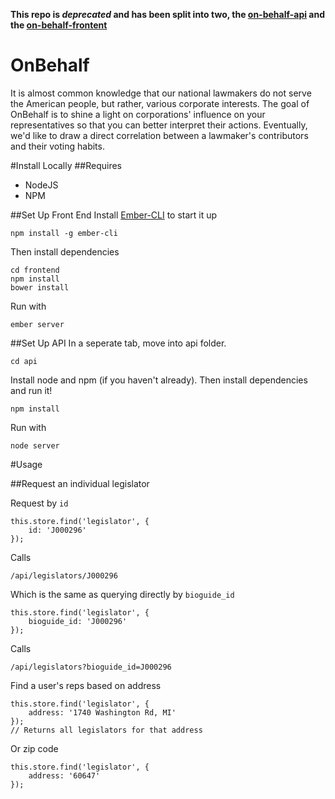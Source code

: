 **This repo is *deprecated* and has been split into two, the [on-behalf-api](https://github.com/jimbol/on-behalf-api) and the [on-behalf-frontent](https://github.com/jimbol/on-behalf-frontend)**


OnBehalf
==================

It is almost common knowledge that our national lawmakers do not serve the American people, but rather, various corporate interests.  The goal of OnBehalf is to shine a light on corporations' influence on your representatives so that you can better interpret their actions.  Eventually, we'd like to draw a direct correlation between a lawmaker's contributors and their voting habits.

#Install Locally
##Requires
- NodeJS
- NPM

##Set Up Front End
Install [Ember-CLI](http://iamstef.net/ember-cli/) to start it up

    npm install -g ember-cli

Then install dependencies

    cd frontend
    npm install
    bower install

Run with

    ember server

##Set Up API
In a seperate tab, move into api folder.

    cd api

Install node and npm (if you haven't already).  Then install dependencies and run it!

    npm install

Run with

    node server


#Usage

##Request an individual legislator

Request by `id`

    this.store.find('legislator', {
        id: 'J000296'
    });

Calls

    /api/legislators/J000296

Which is the same as querying directly by `bioguide_id`

    this.store.find('legislator', {
        bioguide_id: 'J000296'
    });

Calls

    /api/legislators?bioguide_id=J000296


Find a user's reps based on address

    this.store.find('legislator', {
	    address: '1740 Washington Rd, MI'
    });
    // Returns all legislators for that address

Or zip code

	this.store.find('legislator', {
	    address: '60647'
    });
